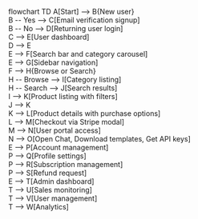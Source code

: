 flowchart TD
  A[Start] --> B{New user}  
  B -- Yes --> C[Email verification signup]  
  B -- No --> D[Returning user login]  
  C --> E[User dashboard]  
  D --> E  
  E --> F[Search bar and category carousel]  
  E --> G[Sidebar navigation]  
  F --> H{Browse or Search}  
  H -- Browse --> I[Category listing]  
  H -- Search --> J[Search results]  
  I --> K[Product listing with filters]  
  J --> K  
  K --> L[Product details with purchase options]  
  L --> M[Checkout via Stripe modal]  
  M --> N[User portal access]  
  N --> O[Open Chat, Download templates, Get API keys]  
  E --> P[Account management]  
  P --> Q[Profile settings]  
  P --> R[Subscription management]  
  P --> S[Refund request]  
  E --> T[Admin dashboard]  
  T --> U[Sales monitoring]  
  T --> V[User management]  
  T --> W[Analytics]